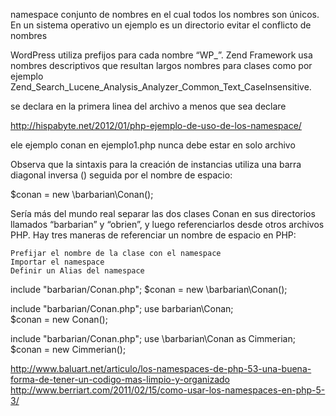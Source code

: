 namespace 
 conjunto de nombres en el cual todos los nombres son únicos.
 En un sistema operativo un ejemplo es un directorio
 evitar el conflicto de nombres  

WordPress utiliza prefijos para cada nombre “WP_”. Zend Framework usa nombres descriptivos que resultan largos nombres para clases como por ejemplo Zend_Search_Lucene_Analysis_Analyzer_Common_Text_CaseInsensitive.

se declara en la primera linea del archivo a menos que sea declare

http://hispabyte.net/2012/01/php-ejemplo-de-uso-de-los-namespace/


ele ejemplo conan en ejemplo1.php nunca debe estar en solo archivo

Observa que la sintaxis para la creación de instancias utiliza una barra diagonal inversa (\) seguida por el nombre de espacio:

$conan = new \barbarian\Conan();

Sería más del mundo real separar las dos clases Conan en sus directorios llamados “barbarian” y “obrien”, y luego referenciarlos desde otros archivos PHP. Hay tres maneras de referenciar un nombre de espacio en PHP:

    Prefijar el nombre de la clase con el namespace
    Importar el namespace
    Definir un Alias del namespace

include "barbarian/Conan.php";
$conan = new \barbarian\Conan();

include "barbarian/Conan.php";
use barbarian\Conan;  
$conan = new Conan();

include "barbarian/Conan.php";
use \barbarian\Conan as Cimmerian;
$conan = new Cimmerian();

http://www.baluart.net/articulo/los-namespaces-de-php-53-una-buena-forma-de-tener-un-codigo-mas-limpio-y-organizado
http://www.berriart.com/2011/02/15/como-usar-los-namespaces-en-php-5-3/


